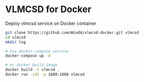 # VLMCSD for Docker

Deploy vlmcsd service on Docker container

```bash
git clone https://github.com/Wind4/vlmcsd-docker.git vlmcsd
cd vlmcsd
mkdir log

# Use docker-compose service
docker-compose up -d

# or docker build image
docker build -t vlmcsd .
docker run -idt -p 1688:1688 vlmcsd
```
